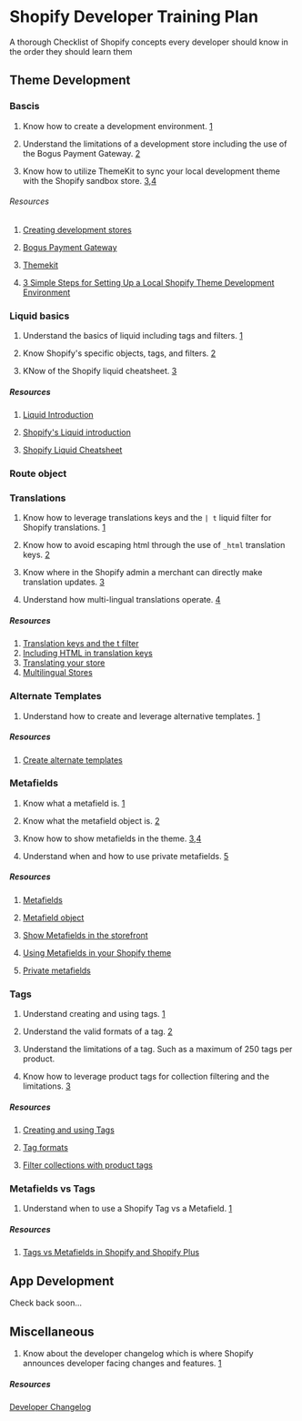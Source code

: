 # Shopify Developer Training Plan
A thorough Checklist of Shopify concepts every developer should know in the order they should learn them



## Theme Development

### Bascis

1. Know how to create a development environment. [1](https://help.shopify.com/en/partners/dashboard/managing-stores/development-stores)

2. Understand the limitations of a development store including the use of the Bogus Payment Gateway. [2](https://help.shopify.com/en/partners/dashboard/managing-stores/test-orders-in-dev-stores#testing-using-shopifys-bogus-gateway)

3. Know how to utilize ThemeKit to sync your local development theme with the Shopify sandbox store. [3](https://shopify.github.io/themekit),[4](https://www.shopify.com/partners/blog/95401862-3-simple-steps-for-setting-up-a-local-shopify-theme-development-environment)

###### Resources

1. [Creating development stores](https://help.shopify.com/en/partners/dashboard/managing-stores/development-stores)

2. [Bogus Payment Gateway](https://help.shopify.com/en/partners/dashboard/managing-stores/test-orders-in-dev-stores#testing-using-shopifys-bogus-gateway)

3. [Themekit](https://shopify.github.io/themekit/)

4. [3 Simple Steps for Setting Up a Local Shopify Theme Development Environment](https://www.shopify.com/partners/blog/95401862-3-simple-steps-for-setting-up-a-local-shopify-theme-development-environment)

### Liquid basics

1. Understand the basics of liquid including tags and filters. [1](https://shopify.github.io/liquid/basics/introduction/)

2. Know Shopify's specific objects, tags, and filters. [2](https://shopify.dev/docs/themes/liquid/reference)

3. KNow of the Shopify liquid cheatsheet. [3](https://www.shopify.com/partners/shopify-cheat-sheet)

##### Resources

1. [Liquid Introduction](https://shopify.github.io/liquid/basics/introduction/)

2. [Shopify's Liquid introduction](https://shopify.dev/docs/themes/liquid/reference)

3. [Shopify Liquid Cheatsheet](https://www.shopify.com/partners/shopify-cheat-sheet)

### Route object

### Translations

1. Know how to leverage translations keys and the `| t` liquid filter for Shopify translations. [1](https://shopify.dev/tutorials/develop-theme-localization-use-translation-keys)

2. Know how to avoid escaping html through the use of `_html` translation keys. [2](https://shopify.dev/tutorials/develop-theme-localization-use-translation-keys#including-html-in-translation-keys)

3. Know where in the Shopify admin a merchant can directly make translation updates. [3](https://help.shopify.com/en/manual/using-themes/translate-theme)

4. Understand how multi-lingual translations operate. [4](https://help.shopify.com/en/manual/sell-online/multilingual-online-store)

##### Resources

1. [Translation keys and the t filter](https://shopify.dev/tutorials/develop-theme-localization-use-translation-keys)
2. [Including HTML in translation keys](https://shopify.dev/tutorials/develop-theme-localization-use-translation-keys#including-html-in-translation-keys)
3. [Translating your store](https://help.shopify.com/en/manual/using-themes/translate-theme)
4. [Multilingual Stores](https://help.shopify.com/en/manual/sell-online/multilingual-online-store)

### Alternate Templates

1. Understand how to create and leverage alternative templates. [1](https://shopify.dev/tutorials/customize-theme-create-alternate-templates)

##### Resources

1. [Create alternate templates](https://shopify.dev/tutorials/customize-theme-create-alternate-templates)

### Metafields

1. Know what a metafield is. [1](https://help.shopify.com/en/manual/products/metafields/index)

2. Know what the metafield object is. [2](https://shopify.dev/docs/themes/liquid/reference/objects/metafield)

3. Know how to show metafields in the theme. [3](https://help.shopify.com/en/manual/products/metafields/index#show-metafields-in-the-storefront),[4](https://www.shopify.com/partners/blog/110057030-using-metafields-in-your-shopify-theme)

4. Understand when and how to use private metafields. [5](https://shopify.dev/tutorials/store-data-in-metafields#private-metafields)

##### Resources

1. [Metafields](https://help.shopify.com/en/manual/products/metafields/index)

2. [Metafield object](https://shopify.dev/docs/themes/liquid/reference/objects/metafield)

3. [Show Metafields in the storefront](https://help.shopify.com/en/manual/products/metafields/index#show-metafields-in-the-storefront)

4. [Using Metafields in your Shopify theme](https://www.shopify.com/partners/blog/110057030-using-metafields-in-your-shopify-theme)

5. [Private metafields](https://shopify.dev/tutorials/store-data-in-metafields#private-metafields)

### Tags

1. Understand creating and using tags. [1](https://help.shopify.com/en/manual/productivity-tools/using-tags)

2. Understand the valid formats of a tag. [2](https://help.shopify.com/en/manual/products/details/tags)

3. Understand the limitations of a tag. Such as a maximum of 250 tags per product.

4. Know how to leverage product tags for collection filtering and the limitations. [3](https://shopify.dev/tutorials/customize-theme-filter-collections-with-product-tags)

##### Resources

1. [Creating and using Tags](https://help.shopify.com/en/manual/productivity-tools/using-tags)

2. [Tag formats](https://help.shopify.com/en/manual/products/details/tags)

3. [Filter collections with product tags](https://shopify.dev/tutorials/customize-theme-filter-collections-with-product-tags)

### Metafields vs Tags

1. Understand when to use a Shopify Tag vs a Metafield. [1](https://paulnrogers.com/shopify-tags-vs-metafields/)

##### Resources

1. [Tags vs Metafields in Shopify and Shopify Plus](https://paulnrogers.com/shopify-tags-vs-metafields/)

## App Development

Check back soon...


## Miscellaneous

1. Know about the developer changelog which is where Shopify announces developer facing changes and features. [1](https://shopify.dev/changelog)



##### Resources

[Developer Changelog](https://shopify.dev/changelog)

